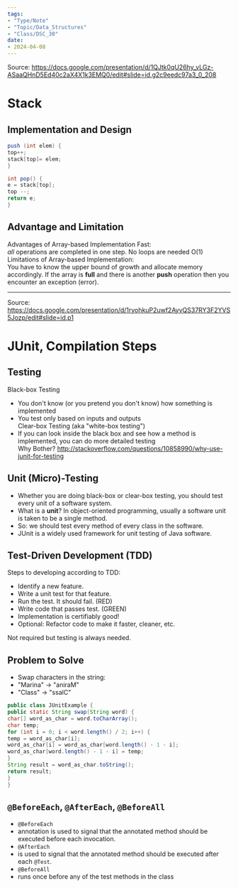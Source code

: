 ```yaml
---
tags:
- "Type/Note"
- "Topic/Data_Structures"
- "Class/DSC_30"
date:
- 2024-04-08
---
```

Source: https://docs.google.com/presentation/d/1QJtk0qU26hy_vLGz-ASaaQHnD5Ed40c2aX4X1k3EMQ0/edit#slide=id.g2c9eedc97a3_0_208  

# Stack  

## Implementation and Design  

```Java  
push (int elem) {  
top++;  
stack[top]= elem;  
}  
```  

```Java  
int pop() {  
e = stack[top];  
top --;  
return e;  
}  
```  

## Advantage and Limitation  

Advantages of Array-based Implementation Fast:  
*all* operations are completed in one step. No loops are needed O(1)  
Limitations of Array-based Implementation:  
You have to know the upper bound of growth and allocate memory accordingly. If the array is **full** and there is another **push** operation then you encounter an exception (error).  

---  

Source: https://docs.google.com/presentation/d/1ryohkuP2uwf2AyvQS37RY3F2YVS5Jozp/edit#slide=id.p1  

# JUnit, Compilation Steps  

## Testing  

Black-box Testing  
- You don't know (or you pretend you don't know) how something is implemented  
- You test only based on inputs and outputs  
Clear-box Testing (aka "white-box testing")  
- If you can look inside the black box and see how a method is implemented, you can do more detailed testing  
Why Bother? http://stackoverflow.com/questions/10858990/why-use-junit-for-testing  

## Unit (Micro)-Testing  

- Whether you are doing black-box or clear-box testing, you should test every unit of a software system.  
- What is a **unit**? In object-oriented programming, usually a software unit is taken to be a single method.  
- So: we should test every method of every class in the software.  
- JUnit is a widely used framework for unit testing of Java software.  

## Test-Driven Development (TDD)  

Steps to developing according to TDD:  
- Identify a new feature.  
- Write a unit test for that feature.  
- Run the test. It should fail. (RED)  
- Write code that passes test. (GREEN)  
- Implementation is certifiably good!  
- Optional: Refactor code to make it faster, cleaner, etc.  

Not required but testing is always needed.  

## Problem to Solve  

- Swap characters in the string:  
- "Marina" $\to$ "aniraM"  
- "Class" $\to$ "ssalC"  

```Java  
public class JUnitExample {  
public static String swap(String word) {  
char[] word_as_char = word.toCharArray();  
char temp;  
for (int i = 0; i < word.length() / 2; i++) {  
temp = word_as_char[i];  
word_as_char[i] = word_as_char[word.length() - 1 - i];  
word_as_char[word.length() - 1 - i] = temp;  
}  
String result = word_as_char.toString();  
return result;  
}  
}  
```  

## `@BeforeEach`, `@AfterEach`, `@BeforeAll`  

- `@BeforeEach`  
- annotation is used to signal that the annotated method should be executed before each invocation.  
- `@AfterEach`  
- is used to signal that the annotated method should be executed after each `@Test`.  
- `@BeforeAll`  
- runs once before any of the test methods in the class  
